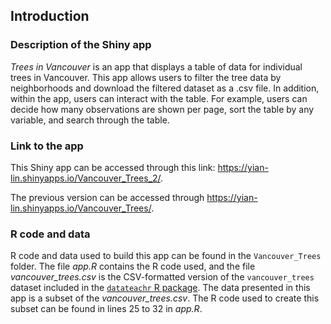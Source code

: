 ## Introduction

### Description of the Shiny app
*Trees in Vancouver* is an app that displays a table of data for individual trees in Vancouver. This app allows users to filter the tree data by neighborhoods and download the filtered dataset as a .csv file. In addition, within the app, users can interact with the table. For example, users can decide how many observations are shown per page, sort the table by any variable, and search through the table.

### Link to the app
This Shiny app can be accessed through this link: https://yian-lin.shinyapps.io/Vancouver_Trees_2/.

The previous version can be accessed through https://yian-lin.shinyapps.io/Vancouver_Trees/.

### R code and data
R code and data used to build this app can be found in the `Vancouver_Trees` folder. The file *app.R* contains the R code used, and the file *vancouver_trees.csv* is the CSV-formatted version of the `vancouver_trees` dataset included in the [`datateachr` R package](https://github.com/UBC-MDS/datateachr). The data presented in this app is a subset of the *vancouver_trees.csv*. The R code used to create this subset can be found in lines 25 to 32 in *app.R*.






